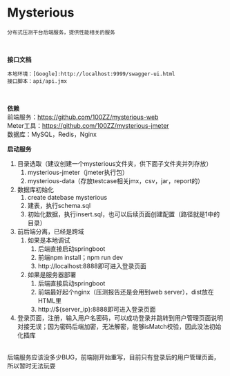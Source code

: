 # Mysterious
```
分布式压测平台后端服务，提供性能相关的服务
```
<br> 

**接口文档**
```
本地环境：[Google]:http://localhost:9999/swagger-ui.html
接口脚本：api/api.jmx
```
<br>

**依赖**
<br>
前端服务：https://github.com/100ZZ/mysterious-web
<br>
Meter工具：https://github.com/100ZZ/mysterious-jmeter
<br>
数据库：MySQL，Redis，Nginx

**启动服务**
<br>
1. 目录选取（建议创建一个mysterious文件夹，供下面子文件夹并列存放）
   1. mysterious-jmeter（jmeter执行包）    
   2. mysterious-data（存放testcase相关jmx，csv，jar，report的）
2. 数据库初始化
   1. create datebase mysterious
   2. 建表，执行schema.sql
   3. 初始化数据，执行insert.sql，也可以后续页面创建配置（路径就是1中的目录）
3. 前后端分离，已经是跨域
   1. 如果是本地调试
      1. 后端直接启动springboot
      2. 前端npm install；npm run dev
      3. http://localhost:8888即可进入登录页面
   2. 如果是服务器部署
      1. 后端直接启动springboot
      2. 前端最好起个nginx（压测报告还是会用到web server），dist放在HTML里
      3. http://${server_ip}:8888即可进入登录页面
4. 登录页面，注册，输入用户名密码，可以成功登录并跳转到用户管理页面说明对接无误；因为密码后端加密，无法解密，能够isMatch校验，因此没法初始化插库

<br>
后端服务应该没多少BUG，前端刚开始重写，目前只有登录后的用户管理页面，所以暂时无法玩耍